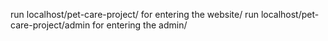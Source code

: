 run localhost/pet-care-project/ for entering the website/
run localhost/pet-care-project/admin for entering the admin/
